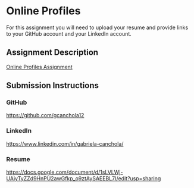 # Online Profiles
For this assignment you will need to upload your resume and provide links to your GitHub account and your LinkedIn account.

## Assignment Description
[Online Profiles Assignment](https://education.launchcode.org/liftoff/modules/assignments/online-profiles)

## Submission Instructions
 
### GitHub
https://github.com/gcanchola12
 
### LinkedIn
https://www.linkedin.com/in/gabriela-canchola/

### Resume
https://docs.google.com/document/d/1sLVLWj-UAiyTyZZd9HnPU2awGfkp_o9ztAySAEEBL7I/edit?usp=sharing
